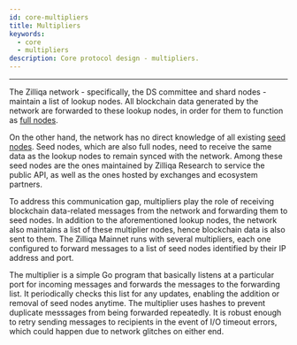 ```yaml
---
id: core-multipliers
title: Multipliers
keywords:
  - core
  - multipliers
description: Core protocol design - multipliers.
---
```


---

The Zilliqa network - specifically, the DS committee and shard nodes - maintain
a list of lookup nodes. All blockchain data generated by the network are
forwarded to these lookup nodes, in order for them to function as
[full nodes](../../../basics/zilliqa-architecture/basics-zil-nodes.md).

On the other hand, the network has no direct knowledge of all existing
[seed nodes](../../../basics/zilliqa-architecture/basics-zil-nodes.md). Seed nodes, which are
also full nodes, need to receive the same data as the lookup nodes to remain
synced with the network. Among these seed nodes are the ones maintained by
Zilliqa Research to service the public API, as well as the ones hosted by
exchanges and ecosystem partners.

To address this communication gap, multipliers play the role of receiving
blockchain data-related messages from the network and forwarding them to seed
nodes. In addition to the aforementioned lookup nodes, the network also
maintains a list of these multiplier nodes, hence blockchain data is also sent
to them. The Zilliqa Mainnet runs with several multipliers, each one configured
to forward messages to a list of seed nodes identified by their IP address and
port.

The multiplier is a simple Go program that basically listens at a particular
port for incoming messages and forwards the messages to the forwarding list. It
periodically checks this list for any updates, enabling the addition or removal
of seed nodes anytime. The multiplier uses hashes to prevent duplicate messsages
from being forwarded repeatedly. It is robust enough to retry sending messages
to recipients in the event of I/O timeout errors, which could happen due to
network glitches on either end.
